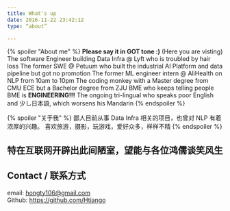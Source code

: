 ```yaml
---
title: What's up
date: 2016-11-22 23:42:12
type: “about”

---
```



{% spoiler "About me" %}
**Please say it in GOT tone :)**
(Here you are visting)
The software Engineer building Data Infra @ Lyft who is troubled by hair loss
The former SWE @ Petuum who built the industrial AI Platform and data pipeline but got no promotion
The former ML engineer intern @ AliHealth on NLP from 10am to 10pm
The coding monkey with a Master degree from CMU ECE but a Bachelor degree from ZJU BME who keeps telling people BME is **ENGINEERING!!!**
The ongoing tri-lingual who speaks poor English and 少し日本語, which worsens his Mandarin 
{% endspoiler %}

{% spoiler "关于我" %}
鄙人目前从事 Data Infra 相关的项目，也曾对 NLP 有着浓厚的兴趣。
喜欢旅游，摄影，玩游戏，爱好众多，样样不精
{% endspoiler %}


## 特在互联网开辟出此间陋室，望能与各位鸿儒谈笑风生

## Contact / 联系方式

email: <hongty106@gmail.com> <br>
Github: <https://github.com/Htiango> <br>



